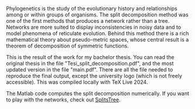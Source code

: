 Phylogenetics is the study of the evolutionary history and relationships among or within groups of organisms.
The split decomposition method was one of the first methods that produces a network rather than a tree. Networks are more suited to display inconsistencies in noisy data and to model phenomena of reticulate evolution.
Behind this method there is a rich mathematical theory about pseudo-metric spaces, whose central result is a theorem of decomposition of symmetric functions.

This is the result of the work for my bachelor thesis.
You can read the original thesis in the file "Tesi_split_decomposition.pdf", and the most updated version in the file "main.pdf".
There are all the file needed to reproduce the final output, except the university logo (which is not freely accessible). This was compiled locally with TeX Live 2024.

The Matlab code computes the split decomposition numerically.
If you want to play with the networks, check out [SplitsTree](https://github.com/husonlab/splitstree6).
